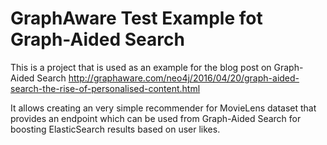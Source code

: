 # GraphAware Test Example fot Graph-Aided Search

This is a project that is used as an example for the blog post on Graph-Aided Search http://graphaware.com/neo4j/2016/04/20/graph-aided-search-the-rise-of-personalised-content.html

It allows creating an very simple recommender for MovieLens dataset that provides an endpoint which can be used from Graph-Aided Search for boosting ElasticSearch results based on user likes.